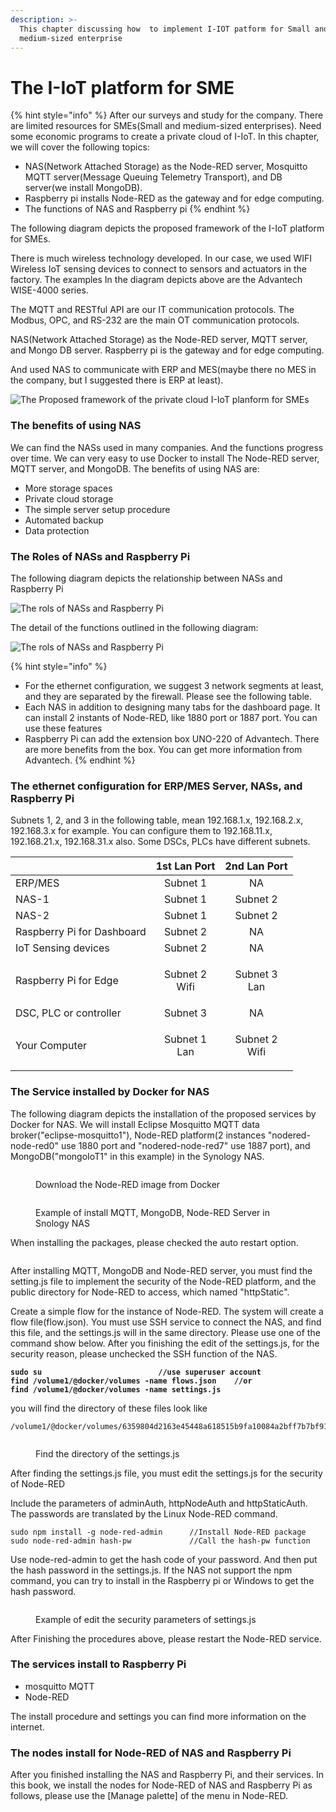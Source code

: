 ```yaml
---
description: >-
  This chapter discussing how  to implement I-IOT patform for Small and
  medium-sized enterprise
---
```


# The I-IoT platform for SME

{% hint style="info" %}
After our surveys and study for the company.  There are limited resources for SMEs(Small and medium-sized enterprises). Need some economic programs to create a private cloud of I-IoT.  In this chapter, we will cover the following topics:

* NAS(Network Attached Storage)  as the Node-RED server,  Mosquitto MQTT server(Message Queuing Telemetry Transport), and DB server(we install MongoDB).
* Raspberry pi installs Node-RED as the gateway and for edge computing.
* The functions of NAS and Raspberry pi
{% endhint %}

The following diagram depicts the proposed framework of the I-IoT platform for SMEs.&#x20;

There is much wireless technology developed.  In our case, we used WIFI Wireless IoT sensing devices to connect to sensors and actuators in the factory. The examples In the diagram depicts above are the Advantech WISE-4000 series.&#x20;

The MQTT and RESTful API are our IT communication protocols.  The Modbus, OPC, and RS-232 are the main OT communication protocols.

NAS(Network Attached Storage)  as the Node-RED server,  MQTT server, and Mongo DB server. Raspberry pi is the gateway and for edge computing.

And used NAS to communicate with ERP and MES(maybe there no MES in the company, but I suggested there is ERP at least).



![The Proposed framework of the private cloud I-IoT planform for SMEs](<../.gitbook/assets/The framework of I-IoT.jpg>)

### The benefits of using NAS

We can find the NASs used in many companies. And the functions progress over time. We can very easy to use Docker to install The Node-RED server, MQTT server, and MongoDB. The benefits of using NAS are:

* More storage spaces
* Private cloud storage
* The simple server setup procedure
* Automated backup
* Data protection

### The Roles of NASs and  Raspberry Pi

The following diagram depicts the relationship between NASs and Raspberry Pi

![The rols of NASs and Raspberry Pi](<../.gitbook/assets/The roles of NASs and Raspberry pi-1.jpg>)



The detail of the functions outlined in the following diagram:

![The rols of NASs and Raspberry Pi](<../.gitbook/assets/The roles of NASs and Raspberry pi-2.jpg>)

{% hint style="info" %}
* For the ethernet configuration, we suggest 3  network segments at least, and they are separated by the firewall. Please see the following table.
* Each NAS in addition to designing many tabs for the dashboard page. It can install 2 instants of Node-RED, like 1880 port or 1887 port. You can use these features
* Raspberry Pi can add the extension box UNO-220 of Advantech. There are more benefits from the box. You can get more information from Advantech.
{% endhint %}

### The ethernet configuration for ERP/MES Server, NASs, and Raspberry Pi

Subnets 1, 2, and 3 in the following table, mean 192.168.1.x, 192.168.2.x, 192.168.3.x for example. You can configure them to 192.168.11.x, 192.168.21.x, 192.168.31.x also. Some DSCs, PLCs have different subnets.

|                            |       1st Lan Port      |       2nd Lan Port      |
| -------------------------- | :---------------------: | :---------------------: |
| ERP/MES                    |         Subnet 1        |            NA           |
| NAS-1                      |         Subnet 1        |         Subnet 2        |
| NAS-2                      |         Subnet 1        |         Subnet 2        |
| Raspberry Pi for Dashboard |         Subnet 2        |            NA           |
| IoT Sensing devices        |         Subnet 2        |            NA           |
| Raspberry Pi for Edge      | <p>Subnet 2<br>Wifi</p> |  <p>Subnet 3<br>Lan</p> |
| DSC, PLC  or controller    |         Subnet 3        |            NA           |
| Your Computer              |  <p>Subnet 1<br>Lan</p> | <p>Subnet 2<br>Wifi</p> |

### The Service installed by Docker for NAS

The following diagram depicts the installation of the proposed services by Docker for NAS. We will install Eclipse Mosquitto MQTT data broker("eclipse-mosquitto1"), Node-RED platform(2 instances "nodered-node-red0" use 1880 port and "nodered-node-red7" use 1887 port), and MongoDB("mongoIoT1" in this example) in the Synology NAS.&#x20;

<figure><img src="../.gitbook/assets/NAS-Docker-NodeRED-1.jpg" alt=""><figcaption><p>Download the Node-RED image from Docker </p></figcaption></figure>

<figure><img src="../.gitbook/assets/NAS-NodeRED.jpg" alt=""><figcaption><p>Example of install MQTT, MongoDB, Node-RED Server in Snology NAS</p></figcaption></figure>

When installing the packages, please checked the auto restart option.

<figure><img src="../.gitbook/assets/NAS-Docker-NodeRED-2.jpg" alt=""><figcaption></figcaption></figure>

After installing MQTT, MongoDB and Node-RED server, you must find the setting.js file to  implement the security of the Node-RED platform, and the public directory for Node-RED to access, which named "httpStatic".&#x20;

Create a simple flow for the instance of Node-RED. The system will create a flow file(flow.json). You must use SSH service to connect the NAS, and find this file, and the settings.js will in the same directory. Please use one of the command show below. After you finishing the edit of the settings.js, for the security reason, please unchecked the SSH function of the NAS.

<pre><code><strong>sudo su                          //use superuser account
</strong><strong>find /volume1/@docker/volumes -name flows.json    //or
</strong><strong>find /volume1/@docker/volumes -name settings.js </strong></code></pre>

you will find the directory of these files look like

```
/volume1/@docker/volumes/6359804d2163e45448a618515b9fa10084a2bff7b7bf91aff410a468730f38ee/_data

```

<figure><img src="../.gitbook/assets/Find the directory of settings in NAS.jpg" alt=""><figcaption><p>Find the directory of the settings.js</p></figcaption></figure>

After finding the settings.js file, you must edit the settings.js for the security of Node-RED

Include the parameters of adminAuth, httpNodeAuth and httpStaticAuth. The passwords are translated by the Linux Node-RED command.

```
sudo npm install -g node-red-admin      //Install Node-RED package
sudo node-red-admin hash-pw             //Call the hash-pw function 

```

Use node-red-admin to get the hash code of your password. And then put the hash password in the settings.js. If the NAS not support the npm command, you can try to install in the Raspberry pi or Windows to get the hash password.

<figure><img src="../.gitbook/assets/Edit the settings-1.jpg" alt=""><figcaption><p>Example of edit the security parameters of settings.js</p></figcaption></figure>

After Finishing the procedures above, please restart the Node-RED service.

### The services install to Raspberry Pi

* mosquitto MQTT
* Node-RED

The install procedure and settings you can find more information on the internet.

### The nodes install for Node-RED of NAS and Raspberry Pi

After you finished installing the NAS and Raspberry Pi, and their services. In this book, we install the nodes for Node-RED of NAS and Raspberry Pi as follows, please use the \[Manage palette] of the menu in Node-RED.

<figure><img src="../.gitbook/assets/The nodes install for Node-RED.jpg" alt=""><figcaption></figcaption></figure>
